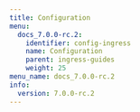 ```yaml
---
title: Configuration
menu:
  docs_7.0.0-rc.2:
    identifier: config-ingress
    name: Configuration
    parent: ingress-guides
    weight: 25
menu_name: docs_7.0.0-rc.2
info:
  version: 7.0.0-rc.2
---
```


